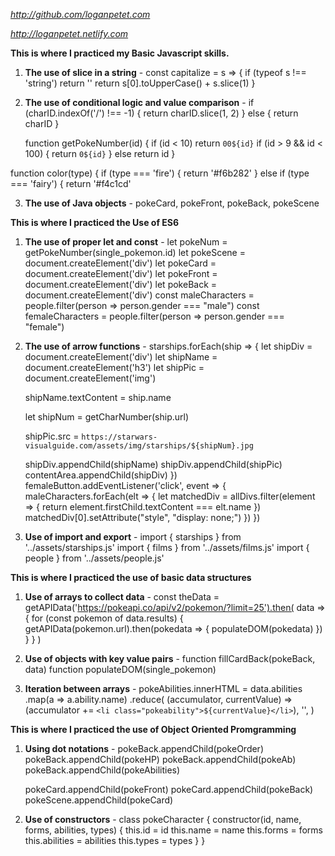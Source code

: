 *http://github.com/loganpetet.com*

*http://loganpetet.netlify.com*


**This is where I practiced my Basic Javascript skills.**

1. **The use of slice in a string** - const capitalize = s => {
    if (typeof s !== 'string') return ''
    return s[0].toUpperCase() + s.slice(1)
}

2. **The use of conditional logic and value comparison** - if (charID.indexOf('/') !== -1) {
        return charID.slice(1, 2)
    } else {
        return charID
    }

    function getPokeNumber(id) {
    if (id < 10) return `00${id}`
    if (id > 9 && id < 100) {
        return `0${id}`
    } else return id
}

function color(type) {
    if (type === 'fire') {
        return '#f6b282'
    } else if (type === 'fairy') {
        return '#f4c1cd'

3. **The use of Java objects** - pokeCard, pokeFront, pokeBack, pokeScene

**This is where I practiced the Use of ES6**

1. **The use of proper let and const** - let pokeNum = getPokeNumber(single_pokemon.id)
let pokeScene = document.createElement('div')
    let pokeCard = document.createElement('div')
    let pokeFront = document.createElement('div')
    let pokeBack = document.createElement('div')
    const maleCharacters = people.filter(person => person.gender === "male")
const femaleCharacters = people.filter(person => person.gender === "female")

2. **The use of arrow functions** - starships.forEach(ship => {
    let shipDiv = document.createElement('div')
    let shipName = document.createElement('h3')
    let shipPic = document.createElement('img')

    shipName.textContent = ship.name

    let shipNum = getCharNumber(ship.url)

    shipPic.src = `https://starwars-visualguide.com/assets/img/starships/${shipNum}.jpg`

    shipDiv.appendChild(shipName)
    shipDiv.appendChild(shipPic)
    contentArea.appendChild(shipDiv)
})
femaleButton.addEventListener('click', event => {
    maleCharacters.forEach(elt => {
        let matchedDiv = allDivs.filter(element => {
            return element.firstChild.textContent === elt.name
        })
        matchedDiv[0].setAttribute("style", "display: none;")
    })
})

3. **Use of import and export** - import { starships } from '../assets/starships.js'
import { films } from '../assets/films.js'
import { people } from '../assets/people.js'

**This is where I practiced the use of basic data structures**

1. **Use of arrays to collect data** - const theData = getAPIData('https://pokeapi.co/api/v2/pokemon/?limit=25').then(
    data => {
        for (const pokemon of data.results) {
            getAPIData(pokemon.url).then(pokedata => {
                populateDOM(pokedata)
            })
        }
    }
)

2. **Use of objects with key value pairs** - function fillCardBack(pokeBack, data) 
function populateDOM(single_pokemon)

3. **Iteration between arrays** - pokeAbilities.innerHTML = data.abilities
        .map(a => a.ability.name)
        .reduce(
            (accumulator, currentValue) =>
                (accumulator += `<li class="pokeability">${currentValue}</li>`),
            '',
        )

**This is where I practiced the use of Object Oriented Promgramming**

1. **Using dot notations** - pokeBack.appendChild(pokeOrder)
    pokeBack.appendChild(pokeHP)
    pokeBack.appendChild(pokeAb)
    pokeBack.appendChild(pokeAbilities)

    pokeCard.appendChild(pokeFront)
    pokeCard.appendChild(pokeBack)
    pokeScene.appendChild(pokeCard)

2. **Use of constructors** - class pokeCharacter {
    constructor(id, name, forms, abilities, types) {
        this.id = id
        this.name = name
        this.forms = forms
        this.abilities = abilities
        this.types = types
    }
}
